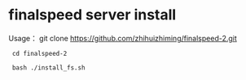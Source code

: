 # finalspeed server install
 Usage：
     git clone https://github.com/zhihuizhiming/finalspeed-2.git
     
     cd finalspeed-2
     
     bash ./install_fs.sh
     
